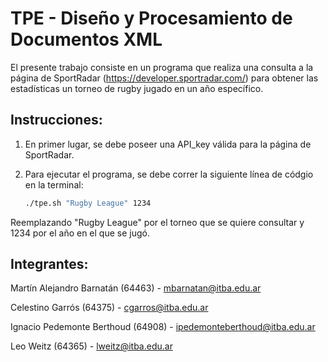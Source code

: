 # TPE - Diseño y Procesamiento de Documentos XML

El presente trabajo consiste en un programa que realiza una consulta a la página de SportRadar (https://developer.sportradar.com/) para obtener las estadísticas un torneo de rugby jugado en un año específico.


## Instrucciones:

1. En primer lugar, se debe poseer una API_key válida para la página de SportRadar.

2. Para ejecutar el programa, se debe correr la siguiente línea de códgio en la terminal: 

   ```sh
   ./tpe.sh "Rugby League" 1234
   ```
Reemplazando "Rugby League" por el torneo que se quiere consultar y 1234 por el año en el que se jugó.

## Integrantes:

Martín Alejandro Barnatán (64463) - mbarnatan@itba.edu.ar

Celestino Garrós (64375) - cgarros@itba.edu.ar

Ignacio Pedemonte Berthoud (64908) - ipedemonteberthoud@itba.edu.ar

Leo Weitz (64365) - lweitz@itba.edu.ar
